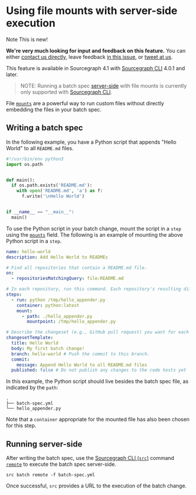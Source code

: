 # Using file mounts with server-side execution

<aside class="note">
<p>
<span class="badge badge-note">Note</span> This is new!
</p>

<p><b>We're very much looking for input and feedback on this feature.</b> You can either <a href="https://sourcegraph.com/contact">contact us directly</a>, leave feedback <a href="https://github.com/sourcegraph/sourcegraph/issues/14851">in this issue</a>, or <a href="https://twitter.com/sourcegraph">tweet at us</a>.</p>

<p>This feature is available in Sourcegraph 4.1 with <a href="https://github.com/sourcegraph/src-cli">Sourcegraph CLI</a> 4.0.1 and later.</p>
</aside>

> NOTE: Running a batch spec [server-side](../explanations/server_side.md) with file mounts is
> currently only supported with <a href="https://github.com/sourcegraph/src-cli">Sourcegraph CLI</a>.

File [`mounts`](../references/batch_spec_yaml_reference.md#steps-mount) are a powerful way to run custom files without
directly embedding the files in your batch spec.

## Writing a batch spec

In the following example, you have a Python script that appends "Hello World" to all `README.md` files.

```python
#!/usr/bin/env python3
import os.path


def main():
  if os.path.exists('README.md'):
    with open('README.md', 'a') as f:
      f.write('\nHello World')


if __name__ == "__main__":
  main()
```

To use the Python script in your batch change, mount the script in a `step` using
the [`mounts`](../references/batch_spec_yaml_reference.md#steps-mount) field. The following is an example of mounting
the above Python script in a `step`.

```yaml
name: hello-world
description: Add Hello World to READMEs

# Find all repositories that contain a README.md file.
on:
  - repositoriesMatchingQuery: file:README.md

# In each repository, run this command. Each repository's resulting diff is captured.
steps:
  - run: python /tmp/hello_appender.py
    container: python:latest
    mount:
      - path: ./hello_appender.py
        mountpoint: /tmp/hello_appender.py

# Describe the changeset (e.g., GitHub pull request) you want for each repository.
changesetTemplate:
  title: Hello World
  body: My first batch change!
  branch: hello-world # Push the commit to this branch.
  commit:
    message: Append Hello World to all README.md files
  published: false # Do not publish any changes to the code hosts yet
```

In this example, the Python script should live besides the batch spec file, as indicated by the `path`:

```text
.
├── batch-spec.yml
└── hello_appender.py
```

Note that a `container` appropriate for the mounted file has also been chosen for this step.

## Running server-side

After writing the batch spec, use the <a href="https://github.com/sourcegraph/src-cli">Sourcegraph CLI (`src`)</a>
command [`remote`](../../cli/references/batch/remote.md) to execute the batch spec server-side.

```shell
src batch remote -f batch-spec.yml
```

Once successful, `src` provides a URL to the execution of the batch change.
